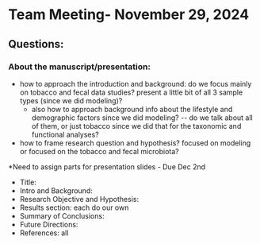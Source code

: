 # Team Meeting- November 29, 2024
## Questions: 
### About the manuscript/presentation:
- how to approach the introduction and background: do we focus mainly on tobacco and fecal data studies? present a little bit of all 3 sample types (since we did modeling)?
  - also how to approach background info about the lifestyle and demographic factors since we did modeling? -- do we talk about all of them, or just tobacco since we did that for the taxonomic and functional analyses?
- how to frame research question and hypothesis? focused on modeling or focused on the tobacco and fecal microbiota? 


*Need to assign parts for presentation slides - Due Dec 2nd
- Title:
- Intro and Background:
- Research Objective and Hypothesis:
- Results section: each do our own
- Summary of Conclusions:
- Future Directions:
- References: all 
